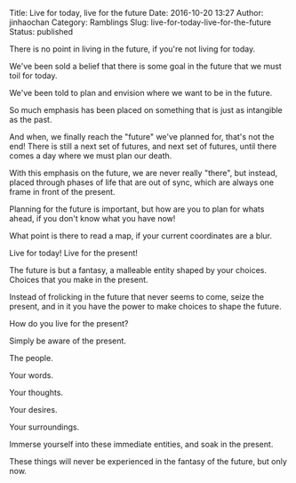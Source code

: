 Title: Live for today, live for the future
Date: 2016-10-20 13:27
Author: jinhaochan
Category: Ramblings
Slug: live-for-today-live-for-the-future
Status: published

There is no point in living in the future, if you're not living for today.

We've been sold a belief that there is some goal in the future that we must toil for today.

We've been told to plan and envision where we want to be in the future.

So much emphasis has been placed on something that is just as intangible as the past.

And when, we finally reach the "future" we've planned for, that's not the end! There is still a next set of futures, and next set of futures, until there comes a day where we must plan our death.

With this emphasis on the future, we are never really "there", but instead, placed through phases of life that are out of sync, which are always one frame in front of the present.

Planning for the future is important, but how are you to plan for whats ahead, if you don't know what you have now!

What point is there to read a map, if your current coordinates are a blur.

Live for today! Live for the present!

The future is but a fantasy, a malleable entity shaped by your choices. Choices that you make in the present.

Instead of frolicking in the future that never seems to come, seize the present, and in it you have the power to make choices to shape the future.

How do you live for the present?

Simply be aware of the present.

The people.

Your words.

Your thoughts.

Your desires.

Your surroundings.

Immerse yourself into these immediate entities, and soak in the present.

These things will never be experienced in the fantasy of the future, but only now.
